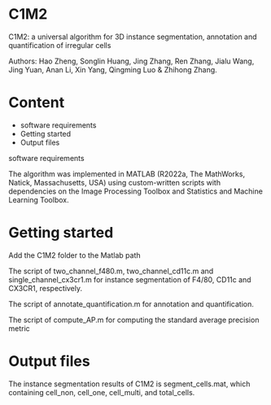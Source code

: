 # C1M2

C1M2: a universal algorithm for 3D instance segmentation, annotation and quantification of irregular cells

Authors: Hao Zheng, Songlin Huang, Jing Zhang, Ren Zhang, Jialu Wang, Jing Yuan, Anan Li, Xin Yang, Qingming Luo & Zhihong Zhang.


# Content
* software requirements
* Getting started
* Output files

software requirements

The algorithm was implemented in MATLAB (R2022a, The MathWorks, Natick, Massachusetts, USA) using custom-written scripts with dependencies on the Image Processing Toolbox and Statistics and Machine Learning Toolbox.

# Getting started
Add the C1M2 folder to the Matlab path

The script of two_channel_f480.m, two_channel_cd11c.m and single_channel_cx3cr1.m for instance segmentation of F4/80, CD11c and CX3CR1, respectively.

The script of annotate_quantification.m for annotation and quantification.

The script of compute_AP.m for computing the standard average precision metric

# Output files

The instance segmentation results of C1M2 is segment_cells.mat, which containing cell_non, cell_one, cell_multi, and total_cells.

